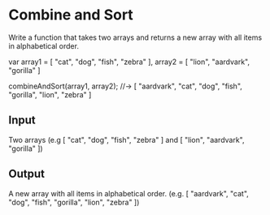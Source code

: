 # Combine and Sort

Write a function that takes two arrays and returns a new array with all items in alphabetical order.

var array1 = [ "cat", "dog", "fish", "zebra" ],
    array2 = [ "lion", "aardvark", "gorilla" ]

combineAndSort(array1, array2);
//-> [ "aardvark", "cat", "dog", "fish", "gorilla", "lion", "zebra" ]

## Input

Two arrays (e.g [ "cat", "dog", "fish", "zebra" ] and [ "lion", "aardvark", "gorilla" ])

## Output

A new array with all items in alphabetical order. (e.g. [ "aardvark", "cat", "dog", "fish", "gorilla", "lion", "zebra" ])
